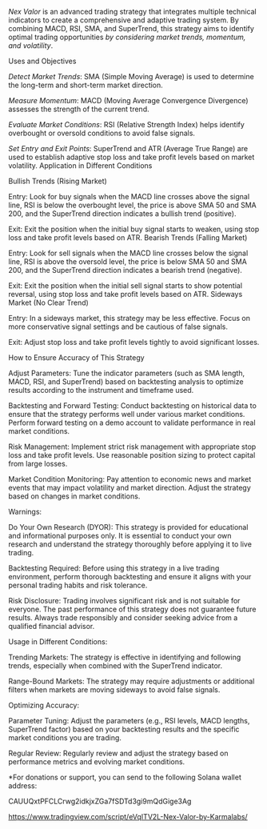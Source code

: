 *Nex Valor* is an advanced trading strategy that integrates multiple technical indicators to create a comprehensive and adaptive trading system. By combining MACD, RSI, SMA, and SuperTrend, this strategy aims to identify optimal trading opportunities *by considering market trends, momentum, and volatility*.

Uses and Objectives

*Detect Market Trends*: SMA (Simple Moving Average) is used to determine the long-term and short-term market direction.

*Measure Momentum*: MACD (Moving Average Convergence Divergence) assesses the strength of the current trend.

*Evaluate Market Conditions*: RSI (Relative Strength Index) helps identify overbought or oversold conditions to avoid false signals.

*Set Entry and Exit Points*: SuperTrend and ATR (Average True Range) are used to establish adaptive stop loss and take profit levels based on market volatility.
Application in Different Conditions

Bullish Trends (Rising Market)

Entry: Look for buy signals when the MACD line crosses above the signal line, RSI is below the overbought level, the price is above SMA 50 and SMA 200, and the SuperTrend direction indicates a bullish trend (positive).

Exit: Exit the position when the initial buy signal starts to weaken, using stop loss and take profit levels based on ATR.
Bearish Trends (Falling Market)

Entry: Look for sell signals when the MACD line crosses below the signal line, RSI is above the oversold level, the price is below SMA 50 and SMA 200, and the SuperTrend direction indicates a bearish trend (negative).

Exit: Exit the position when the initial sell signal starts to show potential reversal, using stop loss and take profit levels based on ATR.
Sideways Market (No Clear Trend)

Entry: In a sideways market, this strategy may be less effective. Focus on more conservative signal settings and be cautious of false signals.

Exit: Adjust stop loss and take profit levels tightly to avoid significant losses.

How to Ensure Accuracy of This Strategy

Adjust Parameters: Tune the indicator parameters (such as SMA length, MACD, RSI, and SuperTrend) based on backtesting analysis to optimize results according to the instrument and timeframe used.

Backtesting and Forward Testing: Conduct backtesting on historical data to ensure that the strategy performs well under various market conditions. Perform forward testing on a demo account to validate performance in real market conditions.

Risk Management: Implement strict risk management with appropriate stop loss and take profit levels. Use reasonable position sizing to protect capital from large losses.

Market Condition Monitoring: Pay attention to economic news and market events that may impact volatility and market direction. Adjust the strategy based on changes in market conditions.

Warnings:

Do Your Own Research (DYOR): This strategy is provided for educational and informational purposes only. It is essential to conduct your own research and understand the strategy thoroughly before applying it to live trading.

Backtesting Required: Before using this strategy in a live trading environment, perform thorough backtesting and ensure it aligns with your personal trading habits and risk tolerance.

Risk Disclosure: Trading involves significant risk and is not suitable for everyone. The past performance of this strategy does not guarantee future results. Always trade responsibly and consider seeking advice from a qualified financial advisor.

Usage in Different Conditions:

Trending Markets: The strategy is effective in identifying and following trends, especially when combined with the SuperTrend indicator.

Range-Bound Markets: The strategy may require adjustments or additional filters when markets are moving sideways to avoid false signals.

Optimizing Accuracy:

Parameter Tuning: Adjust the parameters (e.g., RSI levels, MACD lengths, SuperTrend factor) based on your backtesting results and the specific market conditions you are trading.

Regular Review: Regularly review and adjust the strategy based on performance metrics and evolving market conditions.

*For donations or support, you can send to the following Solana wallet address:

CAUUQxtPFCLCrwg2idkjxZGa7fSDTd3gi9mQdGige3Ag

https://www.tradingview.com/script/eVqITV2L-Nex-Valor-by-Karmalabs/
